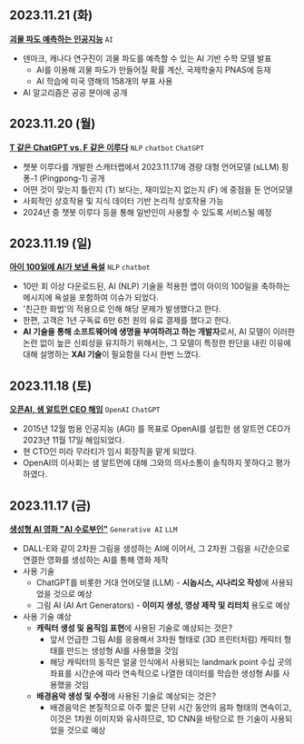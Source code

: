 ## 2023.11.21 (화)
**[괴물 파도 예측하는 인공지능](https://n.news.naver.com/mnews/article/421/0007188225)** ```AI```

* 덴마크, 캐나다 연구진이 괴물 파도를 예측할 수 있는 AI 기반 수학 모델 발표
  * AI를 이용해 괴물 파도가 만들어질 확률 계산, 국제학술지 PNAS에 등재
  * AI 학습에 미국 영해의 158개의 부표 사용
* AI 알고리즘은 공공 분야에 공개

## 2023.11.20 (월)
**[T 같은 ChatGPT vs. F 같은 이루다](https://www.aitimes.com/news/articleView.html?idxno=155278)** ```NLP``` ```chatbot``` ```ChatGPT```

* 챗봇 이루다를 개발한 스캐터랩에서 2023.11.17에 경량 대형 언어모델 (sLLM) 핑퐁-1 (Pingpong-1) 공개
* 어떤 것이 맞는지 틀린지 (T) 보다는, 재미있는지 없는지 (F) 에 중점을 둔 언어모델
* 사회적인 상호작용 및 지식 데이터 기반 논리적 상호작용 가능
* 2024년 중 챗봇 이루다 등을 통해 일반인이 사용할 수 있도록 서비스될 예정

## 2023.11.19 (일)
**[아이 100일에 AI가 보낸 욕설](https://n.news.naver.com/mnews/article/056/0011605160?sid=102)** ```NLP``` ```chatbot```

* 10만 회 이상 다운로드된, AI (NLP) 기술을 적용한 앱이 아이의 100일을 축하하는 메시지에 욕설을 포함하여 이슈가 되었다.
* '친근한 화법'의 적용으로 인해 해당 문제가 발생했다고 한다.
* 한편, 고객은 1년 구독료 6만 6천 원의 유료 결제를 했다고 한다.
* **AI 기술을 통해 소프트웨어에 생명을 부여하려고 하는 개발자**로서, AI 모델이 이러한 논란 없이 높은 신뢰성을 유지하기 위해서는, 그 모델이 특정한 판단을 내린 이유에 대해 설명하는 **XAI 기술**이 필요함을 다시 한번 느꼈다.

## 2023.11.18 (토)
**[오픈AI, 샘 알트먼 CEO 해임](https://n.news.naver.com/mnews/article/215/0001134958?sid=101)** ```OpenAI``` ```ChatGPT```

* 2015년 12월 범용 인공지능 (AGI) 를 목표로 OpenAI를 설립한 샘 알트먼 CEO가 2023년 11월 17일 해임되었다.
* 현 CTO인 미라 무라티가 임시 회장직을 맡게 되었다.
* OpenAI의 이사회는 샘 알트먼에 대해 그와의 의사소통이 솔직하지 못하다고 평가하였다.

## 2023.11.17 (금)
**[생성형 AI 영화 "AI 수로부인"](https://n.news.naver.com/mnews/article/243/0000052898?sid=105)** ```Generative AI``` ```LLM```

* DALL-E와 같이 2차원 그림을 생성하는 AI에 이어서, 그 2차원 그림을 시간순으로 연결한 영화를 생성하는 AI를 통해 영화 제작
* 사용 기술
  * ChatGPT를 비롯한 거대 언어모델 (LLM) - **시놉시스, 시나리오 작성**에 사용되었을 것으로 예상
  * 그림 AI (AI Art Generators) - **이미지 생성, 영상 제작 및 리터치** 용도로 예상
* 사용 기술 예상
  * **캐릭터 생성 및 움직임 표현**에 사용된 기술로 예상되는 것은?
    * 앞서 언급한 그림 AI를 응용해서 3차원 형태로 (3D 프린터처럼) 캐릭터 형태를 만드는 생성형 AI를 사용했을 것임
    * 해당 캐릭터의 동작은 얼굴 인식에서 사용되는 landmark point 수십 곳의 좌표를 시간순에 따라 연속적으로 나열한 데이터를 학습한 생성형 AI를 사용했을 것임 
  * **배경음악 생성 및 수정**에 사용된 기술로 예상되는 것은?
    * 배경음악은 본질적으로 아주 짧은 단위 시간 동안의 음파 형태의 연속이고, 이것은 1차원 이미지와 유사하므로, 1D CNN을 바탕으로 한 기술이 사용되었을 것으로 예상 

